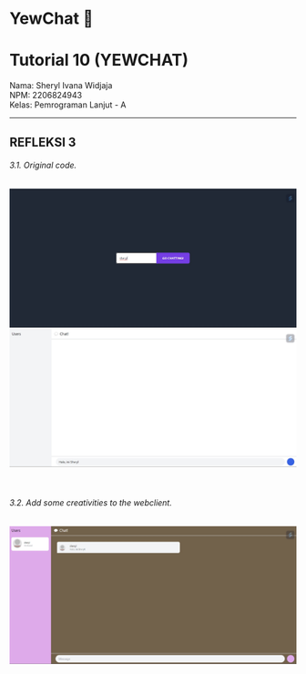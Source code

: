# YewChat 💬

# Tutorial 10 (YEWCHAT)
Nama: Sheryl Ivana Widjaja<br>
NPM: 2206824943<br>
Kelas: Pemrograman Lanjut - A<br>

---
## REFLEKSI 3

###### 3.1. Original code.
![](images/images1.jpg) 
![](images/images2.jpg)  

<br>

###### 3.2. Add some creativities to the webclient.
![](images/images3.jpg)  